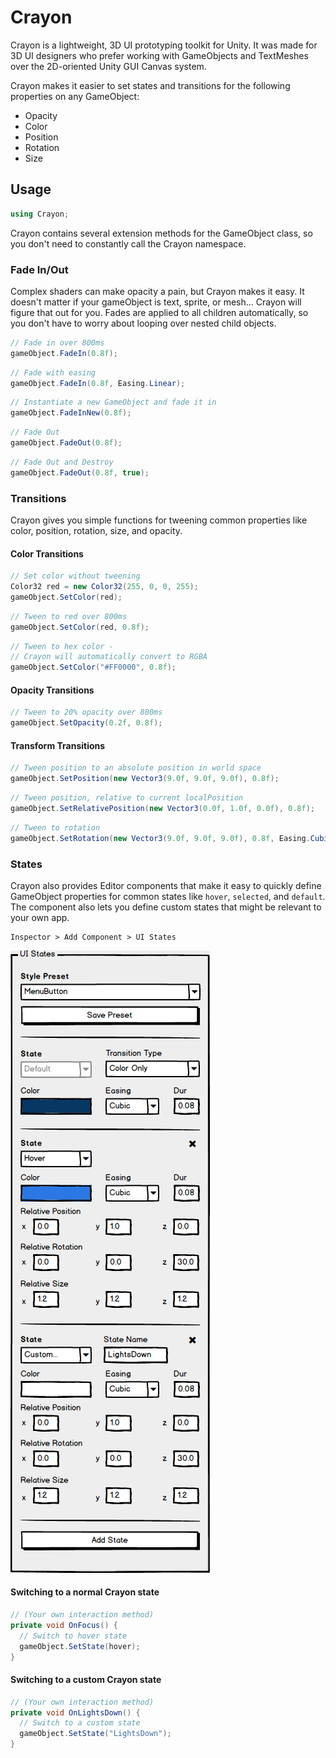 # Crayon

Crayon is a lightweight, 3D UI prototyping toolkit for Unity. It was made for 3D UI designers who prefer working with GameObjects and TextMeshes over the 2D-oriented Unity GUI Canvas system.

Crayon makes it easier to set states and transitions for the following properties on any GameObject:
+ Opacity
+ Color
+ Position
+ Rotation
+ Size

## Usage

```c#
using Crayon;
```
Crayon contains several extension methods for the GameObject class, so you don't need to constantly call the Crayon namespace.

### Fade In/Out
Complex shaders can make opacity a pain, but Crayon makes it easy. It doesn't matter if your gameObject is text, sprite, or mesh...
Crayon will figure that out for you. Fades are applied to all children automatically, so you don't have to worry about looping over nested child objects.
```c#
// Fade in over 800ms
gameObject.FadeIn(0.8f);
```
```c#
// Fade with easing
gameObject.FadeIn(0.8f, Easing.Linear);
```
```c#
// Instantiate a new GameObject and fade it in
gameObject.FadeInNew(0.8f);
```
```c#
// Fade Out
gameObject.FadeOut(0.8f);
```
```c#
// Fade Out and Destroy
gameObject.FadeOut(0.8f, true);
```

### Transitions
Crayon gives you simple functions for tweening common properties like color, position, rotation, size, and opacity.

#### Color Transitions
```c#
// Set color without tweening
Color32 red = new Color32(255, 0, 0, 255);
gameObject.SetColor(red);
```
```c#
// Tween to red over 800ms
gameObject.SetColor(red, 0.8f);
```
```c#
// Tween to hex color -
// Crayon will automatically convert to RGBA
gameObject.SetColor("#FF0000", 0.8f);
```
#### Opacity Transitions
```c#
// Tween to 20% opacity over 800ms
gameObject.SetOpacity(0.2f, 0.8f);
```
#### Transform Transitions
```c#
// Tween position to an absolute position in world space
gameObject.SetPosition(new Vector3(9.0f, 9.0f, 9.0f), 0.8f);
```
```c#
// Tween position, relative to current localPosition
gameObject.SetRelativePosition(new Vector3(0.0f, 1.0f, 0.0f), 0.8f);
```
```c#
// Tween to rotation
gameObject.SetRotation(new Vector3(9.0f, 9.0f, 9.0f), 0.8f, Easing.Cubic);
```

### States
Crayon also provides Editor components that make it easy to quickly define GameObject properties for common states like `hover`, `selected`, and `default`. The component also lets you define custom states that might be relevant to your own app.
```
Inspector > Add Component > UI States
```
![Unity Editor Component](https://raw.githubusercontent.com/afauch/SSUI-Homework-5/master/mockup-1.png)

#### Switching to a normal Crayon state
```c#
// (Your own interaction method)
private void OnFocus() {
  // Switch to hover state
  gameObject.SetState(hover);
}
```
#### Switching to a custom Crayon state
```c#
// (Your own interaction method)
private void OnLightsDown() {
  // Switch to a custom state
  gameObject.SetState("LightsDown");
}
```
